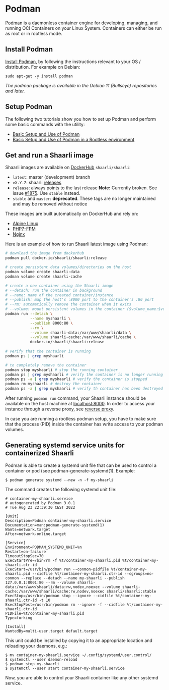 # Podman

[Podman](https://docs.podman.io/en/latest/) is a daemonless container engine for developing, managing, and running OCI Containers on your Linux System. Containers can either be run as root or in rootless mode.

## Install Podman

[Install Podman](https://podman.io/getting-started/installation), by following the instructions relevant to your OS / distribution. For example on Debian:

~~~
sudo apt-get -y install podman
~~~

*The podman package is available in the Debian 11 (Bullseye) repositories and later.*

## Setup Podman

The following two tutorials show you how to set up Podman and perform some basic commands with the utility:

 * [Basic Setup and Use of Podman](https://github.com/containers/podman/blob/main/docs/tutorials/podman_tutorial.md)
 * [Basic Setup and Use of Podman in a Rootless environment](https://github.com/containers/podman/blob/main/docs/tutorials/rootless_tutorial.md)

## Get and run a Shaarli image

Shaarli images are available on [DockerHub](https://hub.docker.com/r/shaarli/shaarli/) `shaarli/shaarli`:

- `latest`: master (development) branch
- `vX.Y.Z`: shaarli [releases](https://github.com/shaarli/Shaarli/releases)
- `release`: always points to the last release **Note:** Currently broken. See issue [#1875](https://github.com/shaarli/Shaarli/issues/1875). Use `stable` instead.
- `stable` and `master`: **deprecated**. These tags are no longer maintained and may be removed without notice

These images are built automatically on DockerHub and rely on:

- [Alpine Linux](https://www.alpinelinux.org/)
- [PHP7-FPM](http://php-fpm.org/)
- [Nginx](http://nginx.org/)

Here is an example of how to run Shaarli latest image using Podman:

```bash
# download the image from dockerhub
podman pull docker.io/shaarli/shaarli:release

# create persistent data volumes/directories on the host
podman volume create shaarli-data
podman volume create shaarli-cache

# create a new container using the Shaarli image
# --detach: run the container in background
# --name: name of the created container/instance
# --publish: map the host's :8000 port to the container's :80 port
# --rm: automatically remove the container when it exits
# --volume: mount persistent volumes in the container ($volume_name:$volume_mountpoint)
podman run --detach \
           --name myshaarli \
           --publish 8000:80 \
           --rm \
           --volume shaarli-data:/var/www/shaarli/data \
           --volume shaarli-cache:/var/www/shaarli/cache \
           docker.io/shaarli/shaarli:release
           
# verify that the container is running
podman ps | grep myshaarli

# to completely remove the container
podman stop myshaarli # stop the running container
podman ps | grep myshaarli # verify the container is no longer running
podman ps -a | grep myshaarli # verify the container is stopped
podman rm myshaarli # destroy the container
podman ps -a | grep myshaarli # verify th container has been destroyed
```

After running `podman run` command, your Shaarli instance should be available on the host machine at [localhost:8000](http://localhost:8000/). In order to access your instance through a reverse proxy, see [reverse proxy](https://shaarli.readthedocs.io/en/master/Reverse-proxy/).

In case you are running a rootless podman setup, you have to make sure that the process (PID) inside the container has write access to your podman volumes.

## Generating systemd service units for containerized Shaarli

Podman is able to create a systemd unit file that can be used to control a container or pod (see podman-generate-systemd(1). Example:

~~~
$ podman generate systemd --new -n -f my-shaarli
~~~

The command creates the following systemd unit file:

~~~
# container-my-shaarli.service
# autogenerated by Podman 3.0.1
# Tue Aug 23 22:39:30 CEST 2022

[Unit]
Description=Podman container-my-shaarli.service
Documentation=man:podman-generate-systemd(1)
Wants=network.target
After=network-online.target

[Service]
Environment=PODMAN_SYSTEMD_UNIT=%n
Restart=on-failure
TimeoutStopSec=70
ExecStartPre=/bin/rm -f %t/container-my-shaarli.pid %t/container-my-shaarli.ctr-id
ExecStart=/usr/bin/podman run --conmon-pidfile %t/container-my-shaarli.pid --cidfile %t/container-my-shaarli.ctr-id --cgroups=no-conmon --replace --detach --name my-shaarli --publish 127.0.0.1:8001:80 --rm --volume shaarli-data:/var/www/shaarli/data:rw,nodev,noexec --volume shaarli-cache:/var/www/shaarli/cache:rw,nodev,noexec shaarli/shaarli:stable
ExecStop=/usr/bin/podman stop --ignore --cidfile %t/container-my-shaarli.ctr-id -t 10
ExecStopPost=/usr/bin/podman rm --ignore -f --cidfile %t/container-my-shaarli.ctr-id
PIDFile=%t/container-my-shaarli.pid
Type=forking

[Install]
WantedBy=multi-user.target default.target
~~~

This unit could be installed by copying it to an appropriate location and reloading your daemons, e.g.:

~~~
$ mv container-my-shaarli.service ~/.config/systemd/user.control/
$ systemctl --user daemon-reload
$ podman stop my-shaarli
$ systemctl --user start container-my-shaarli.service
~~~

Now, you are able to control your Shaarli container like any other systemd service.
